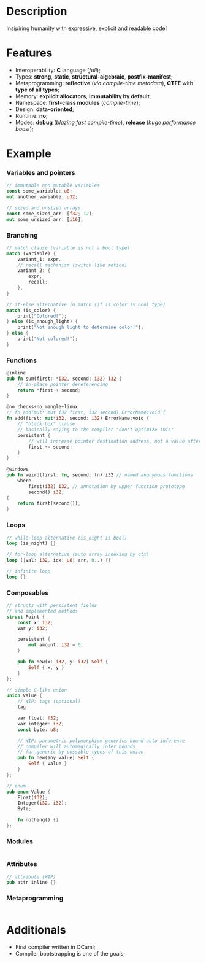 # Description

Insipiring humanity with expressive, explicit and readable code!

# Features

- Interoperability: **C** language (_full_);
- Types: **strong**, **static**, **structural-algebraic**, **postfix-manifest**;
- Metaprogramming: **reflective** (_via compile-time metadata_), **CTFE** with **type of all types**;
- Memory: **explicit allocators**, **immutability by default**;
- Namespace: **first-class modules** (_compile-time_);
- Design: **data-oriented**;
- Runtime: **no**;
- Modes: **debug** (_blazing fast compile-time_), **release** (_huge performance boost_);

# Example

### Variables and pointers

```rust
// immutable and mutable variables
const some_variable: u8;
mut another_variable: u32;

// sized and unsized arrays
const some_sized_arr: [f32; 12];
mut some_unsized_arr: [i16];
```

### Branching

```rust
// match clause (variable is not a bool type)
match (variable) {
    variant_1: expr,
    // recall mechanism (switch like motion)
    variant_2: {
        expr;
        recall;
    },
}

// if-else alternative in match (if is_color is bool type)
match (is_color) {
    print("Colored!");
} else (is_enough_light) {
    print("Not enough light to determine color!");
} else {
    print("Not colored!");
}
```

### Functions

```rust
@inline
pub fn sum(first: *i32, second: i32) i32 {
    // in-place pointer dereferencing
    return *first + second;
}

@no_checks+no_mangle+linux
// fn add(mut* mut i32 first, i32 second) ErrorName:void {
fn add(first: mut*i32, second: i32) ErrorName:void {
    // "black box" clause
    // basically saying to the compiler "don't optimize this"
    persistent {
        // will increase pointer destination address, not a value after the ptr
        first += second;
    }
}

@windows
pub fn weird(first: fn, second: fn) i32 // named anonymous functions
    where
        first(i32) i32, // annotation by upper function prototype
        second() i32,
{
    return first(second());
}
```

### Loops

```rust
// while-loop alternative (is_night is bool)
loop (is_night) {}

// for-loop alternative (auto array indexing by ctx)
loop (|val: i32, idx: u8| arr, 0..) {}

// infinite loop
loop {}
```

### Composables

```rust
// structs with persistent fields
// and implemented methods
struct Point {
    const x: i32;
    var y: i32;

    persistent {
        mut amount: i32 = 0,
    }

    pub fn new(x: i32, y: i32) Self {
        Self { x, y }
    }
};

// simple C-like union
union Value {
    // WIP: tags (optional)
    tag

    var float: f32;
    var integer: i32;
    const byte: u8;

    // WIP: parametric polymorphism generics bound auto inference
    // compiler will automagically infer bounds
    // for generic by possible types of this union
    pub fn new(any value) Self {
        Self { value }
    }
};

// enum
pub enum Value {
    Float(f32);
    Integer(i32, i32);
    Byte;

    fn nothing() {}
};
```

### Modules

```rust
```

### Attributes

```rust
// attribute (WIP)
pub attr inline {}
```

### Metaprogramming

```rust
```

# Additionals

- First compiler written in OCaml;
- Compiler bootstrapping is one of the goals;
